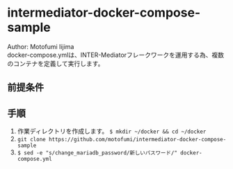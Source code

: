 # intermediator-docker-compose-sample
Author: Motofumi Iijima  
docker-compose.ymlは、INTER-Mediatorフレークワークを運用する為、複数のコンテナを定義して実行します。


## 前提条件


## 手順
1. 作業ディレクトリを作成します。    ```$ mkdir ~/docker && cd ~/docker```
2. `git clone https://github.com/motofumi/intermediator-docker-compose-sample`
3. `$ sed -e "s/change_mariadb_password/新しいパスワード/" docker-compose.yml`







